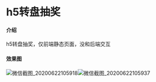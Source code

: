 # h5转盘抽奖

#### 介绍
h5转盘抽奖，仅前端静态页面，没和后端交互

#### 效果图

![微信截图_20200622105918](C:\Users\Admin\Desktop\微信截图_20200622105918.png)![微信截图_20200622105937](C:\Users\Admin\Desktop\微信截图_20200622105937.png)